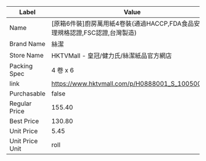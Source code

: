 | Label           | Value                                             |
| --------------- | ------------------------------------------------- |
| Name            | [原箱6件裝]廚房萬用紙4卷裝(通過HACCP,FDA食品安全管理規格認證,FSC認證,台灣製造) |
| Brand Name      | 絲潔                                                |
| Store Name      | HKTVMall - 皇冠/健力氏/絲潔紙品官方網店                        |
| Packing Spec    | 4 卷 x 6                                           |
| link            | https://www.hktvmall.com/p/H0888001_S_10050060E   |
| Purchasable     | false                                             |
| Regular Price   | 155.40                                            |
| Best Price      | 130.80                                            |
| Unit Price      | 5.45                                              |
| Unit Price Unit | roll                                              |

